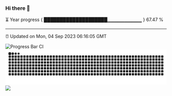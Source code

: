 ### Hi there 👋

⏳ Year progress { ████████████████████▁▁▁▁▁▁▁▁▁▁ } 67.47 %

---

⏰ Updated on Mon, 04 Sep 2023 06:16:05 GMT

![Progress Bar CI](https://github.com/liununu/liununu/workflows/Progress%20Bar%20CI/badge.svg)![](https://raw.githubusercontent.com/L1cardo/L1cardo/main/assets/github-contribution-grid-snake.svg)![](https://raw.githubusercontent.com/seesaws/seesaws/main/assets/github-contribution-grid-snake.svg)
